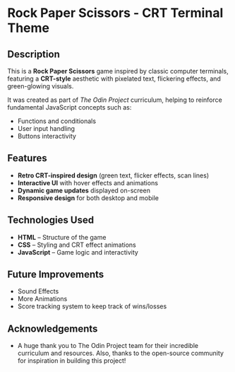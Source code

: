 # Rock Paper Scissors - CRT Terminal Theme

## Description
This is a **Rock Paper Scissors** game inspired by classic computer terminals, featuring a **CRT-style** aesthetic with pixelated text, flickering effects, and green-glowing visuals.  

It was created as part of *The Odin Project* curriculum, helping to reinforce fundamental JavaScript concepts such as:
- Functions and conditionals  
- User input handling  
- Buttons interactivity  

## Features
- **Retro CRT-inspired design** (green text, flicker effects, scan lines)  
- **Interactive UI** with hover effects and animations  
- **Dynamic game updates** displayed on-screen  
- **Responsive design** for both desktop and mobile  

## Technologies Used
- **HTML** – Structure of the game  
- **CSS** – Styling and CRT effect animations  
- **JavaScript** – Game logic and interactivity

## Future Improvements
- Sound Effects
- More Animations
- Score tracking system to keep track of wins/losses

## Acknowledgements
- A huge thank you to The Odin Project team for their incredible curriculum and resources.
Also, thanks to the open-source community for inspiration in building this project!